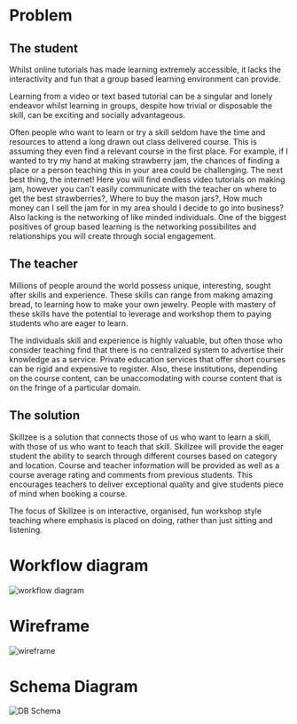 # Problem 
## The student
Whilst online tutorials has made learning extremely accessible, it lacks the interactivity and fun that a group based learning environment can provide.

Learning from a video or text based tutorial can be a singular and lonely endeavor whilst learning in groups, despite how trivial or disposable the skill, can be exciting and socially advantageous.

Often people who want to learn or try a skill seldom have the time and resources to attend a long drawn out class delivered course. This is assuming they even find a relevant course in the first place. For example, if I wanted to try my hand at making strawberry jam, the chances of finding a place or a person teaching this in your area could be challenging. The next best thing, the internet! Here you will find endless video tutorials on making jam, however you can't easily communicate with the teacher on where to get the best strawberries?, Where to buy the mason jars?, How much money can I sell the jam for in my area should I decide to go into business? Also lacking is the networking of like minded individuals. One of the biggest positives of group based learning is the networking possibilites and relationships you will create through social engagement. 

## The teacher
Millions of people around the world possess unique, interesting, sought after skills and experience. These skills can range from making amazing bread, to learning how to make your own jewelry. People with mastery of these skills have the potential to leverage and workshop them to paying students who are eager to learn. 

The individuals skill and experience is highly valuable, but often those who consider teaching find that there is no centralized system to advertise their knowledge as a service. Private education services that offer short courses can be rigid and expensive to register. Also, these institutions, depending on the course content, can be unaccomodating with course content that is on the fringe of a particular domain.

## The solution
Skillzee is a solution that connects those of us who want to learn a skill, with those of us who want to teach that skill. 
Skillzee will provide the eager student the ability to search through different courses based on category and location. Course and teacher information will be provided as well as a course average rating and comments from previous students. This encourages teachers to deliver exceptional quality and give students piece of mind when booking a course.

The focus of Skillzee is on interactive, organised, fun workshop style teaching where emphasis is placed on doing, rather than just sitting and listening.

# Workflow diagram
![workflow diagram](/images/workflow.png)

# Wireframe
![wireframe](/images/wireframe.png)

# Schema Diagram

![DB Schema](/images/schema.png)
